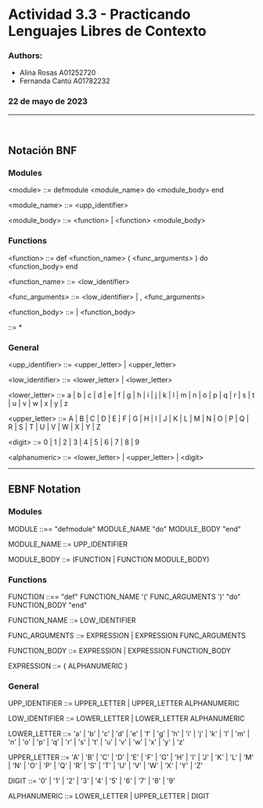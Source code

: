 # Actividad 3.3 - Practicando Lenguajes Libres de Contexto
### Authors:
- Alina Rosas A01252720
- Fernanda Cantú A01782232
### 22 de mayo de 2023

<hr>
<br>

## Notación BNF
### Modules
\<module\> ::= defmodule <module_name> do <module_body> end

<module_name> ::= \<upp_identifier\>

<module_body> ::= \<function\> | \<function\> <module_body>


### Functions

\<function\> ::= def <function_name> ( <func_arguments> ) do <function_body> end

<function_name> ::= <low_identifier>

<func_arguments> ::= <low_identifier> | <identifier> , <func_arguments>

<function_body> ::= <expression> | <expression> <function_body>

<expression> ::= <alphanumeric>*

<!-- <expression> ::= <integer> | <string> | <boolean> | <variable> | <list> | <tuple>
<integer> ::= <digit>+
<string> ::= "<character>*"
<boolean> ::= true | false
<variable> ::= <identifier>
<list> ::= [ <expression>* ]
<tuple> ::= { <expression>* }

<arguments> ::= <expression> | <expression> , <arguments> **
-->
### General

<upp_identifier> ::= <upper_letter> | <upper_letter> <alphanumeric>

<low_identifier> ::= <lower_letter> | <lower_letter> <alphanumeric>

\<lower_letter\> ::= a | b | c | d | e | f | g | h | i | j | k | l | m | n | o | p | q | r | s | t | u | v | w | x | y | z

\<upper_letter\> ::= A | B | C | D | E | F | G | H | I | J | K | L | M | N | O | P | Q | R | S | T | U | V | W | X | Y | Z

\<digit\> ::= 0 | 1 | 2 | 3 | 4 | 5 | 6 | 7 | 8 | 9

\<alphanumeric\> ::= \<lower_letter\> | \<upper_letter\> | \<digit\>

---
## EBNF Notation
### Modules
MODULE ::== "defmodule" MODULE_NAME "do" MODULE_BODY "end"

MODULE_NAME ::= UPP_IDENTIFIER

MODULE_BODY ::= (FUNCTION | FUNCTION MODULE_BODY)

### Functions

FUNCTION ::== "def" FUNCTION_NAME '(' FUNC_ARGUMENTS ')' "do" FUNCTION_BODY "end"

FUNCTION_NAME ::= LOW_IDENTIFIER

FUNC_ARGUMENTS ::= EXPRESSION | EXPRESSION FUNC_ARGUMENTS 

FUNCTION_BODY ::= EXPRESSION | EXPRESSION FUNCTION_BODY 

EXPRESSION ::= { ALPHANUMERIC }

### General

UPP_IDENTIFIER ::= UPPER_LETTER | UPPER_LETTER ALPHANUMERIC

LOW_IDENTIFIER ::= LOWER_LETTER | LOWER_LETTER ALPHANUMERIC

LOWER_LETTER ::= 'a' | 'b' | 'c' | 'd' | 'e' | 'f' | 'g' | 'h' | 'i' | 'j' | 'k' | 'l' | 'm' | 'n' | 'o' | 'p' | 'q' | 'r' | 's' | 't' | 'u' | 'v' | 'w' | 'x' | 'y' | 'z'

UPPER_LETTER ::= 'A' | 'B' | 'C' | 'D' | 'E' | 'F' | 'G' | 'H' | 'I' | 'J' | 'K' | 'L' | 'M' | 'N' | 'O' | 'P' | 'Q' | 'R' | 'S' | 'T' | 'U' | 'V' | 'W' | 'X' | 'Y' | 'Z'

DIGIT ::= '0' | '1' | '2' | '3' | '4' | '5' | '6' | '7' | '8' | '9'

ALPHANUMERIC ::= LOWER_LETTER | UPPER_LETTER | DIGIT